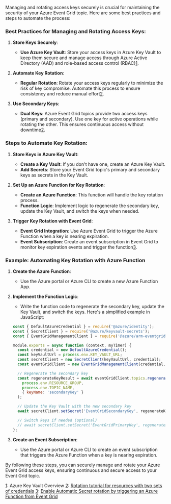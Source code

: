 Managing and rotating access keys securely is crucial for maintaining the security of your Azure Event Grid topic. Here are some best practices and steps to automate the process:

### Best Practices for Managing and Rotating Access Keys:

1. **Store Keys Securely**:
   - **Use Azure Key Vault**: Store your access keys in Azure Key Vault to keep them secure and manage access through Azure Active Directory (AAD) and role-based access control (RBAC)[1](https://learn.microsoft.com/en-us/azure/key-vault/secrets/tutorial-rotation-dual).

2. **Automate Key Rotation**:
   - **Regular Rotation**: Rotate your access keys regularly to minimize the risk of key compromise. Automate this process to ensure consistency and reduce manual effort[2](https://learn.microsoft.com/en-us/azure/event-grid/security-authorization).

3. **Use Secondary Keys**:
   - **Dual Keys**: Azure Event Grid topics provide two access keys (primary and secondary). Use one key for active operations while rotating the other. This ensures continuous access without downtime[2](https://learn.microsoft.com/en-us/azure/event-grid/security-authorization).

### Steps to Automate Key Rotation:

1. **Store Keys in Azure Key Vault**:
   - **Create a Key Vault**: If you don't have one, create an Azure Key Vault.
   - **Add Secrets**: Store your Event Grid topic's primary and secondary keys as secrets in the Key Vault.

2. **Set Up an Azure Function for Key Rotation**:
   - **Create an Azure Function**: This function will handle the key rotation process.
   - **Function Logic**: Implement logic to regenerate the secondary key, update the Key Vault, and switch the keys when needed.

3. **Trigger Key Rotation with Event Grid**:
   - **Event Grid Integration**: Use Azure Event Grid to trigger the Azure Function when a key is nearing expiration.
   - **Event Subscription**: Create an event subscription in Event Grid to monitor key expiration events and trigger the function[3](https://techcommunity.microsoft.com/blog/appsonazureblog/enable-automatic-secret-rotation-by-triggering-azure-function-from-event-grid-ov/4055618).

### Example: Automating Key Rotation with Azure Function

1. **Create the Azure Function**:
   - Use the Azure portal or Azure CLI to create a new Azure Function App.

2. **Implement the Function Logic**:
   - Write the function code to regenerate the secondary key, update the Key Vault, and switch the keys. Here's a simplified example in JavaScript:

   ```javascript
   const { DefaultAzureCredential } = require('@azure/identity');
   const { SecretClient } = require('@azure/keyvault-secrets');
   const { EventGridManagementClient } = require('@azure/arm-eventgrid');

   module.exports = async function (context, myTimer) {
     const credential = new DefaultAzureCredential();
     const keyVaultUrl = process.env.KEY_VAULT_URL;
     const secretClient = new SecretClient(keyVaultUrl, credential);
     const eventGridClient = new EventGridManagementClient(credential, process.env.SUBSCRIPTION_ID);

     // Regenerate the secondary key
     const regenerateKeyResult = await eventGridClient.topics.regenerateKey(
       process.env.RESOURCE_GROUP,
       process.env.TOPIC_NAME,
       { keyName: 'secondaryKey' }
     );

     // Update the Key Vault with the new secondary key
     await secretClient.setSecret('EventGridSecondaryKey', regenerateKeyResult.key1);

     // Switch keys if needed (optional)
     // await secretClient.setSecret('EventGridPrimaryKey', regenerateKeyResult.key1);
   };
   ```

3. **Create an Event Subscription**:
   - Use the Azure portal or Azure CLI to create an event subscription that triggers the Azure Function when a key is nearing expiration.

By following these steps, you can securely manage and rotate your Azure Event Grid access keys, ensuring continuous and secure access to your Event Grid topic.


[1](https://learn.microsoft.com/en-us/azure/key-vault/secrets/tutorial-rotation-dual): Azure Key Vault Overview
[2](https://learn.microsoft.com/en-us/azure/event-grid/security-authorization): [Rotation tutorial for resources with two sets of credentials](https://learn.microsoft.com/en-us/azure/key-vault/secrets/tutorial-rotation-dual)
[3](https://techcommunity.microsoft.com/blog/appsonazureblog/enable-automatic-secret-rotation-by-triggering-azure-function-from-event-grid-ov/4055618): [Enable Automatic Secret rotation by triggering an Azure Function from Event Grid](https://techcommunity.microsoft.com/blog/appsonazureblog/enable-automatic-secret-rotation-by-triggering-azure-function-from-event-grid-ov/4055618)
